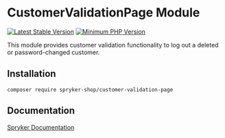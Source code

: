 # CustomerValidationPage Module
[![Latest Stable Version](https://poser.pugx.org/spryker-shop/customer-validation-page/v/stable.svg)](https://packagist.org/packages/spryker-shop/customer-validation-page)
[![Minimum PHP Version](https://img.shields.io/badge/php-%3E%3D%208.1-8892BF.svg)](https://php.net/)

This module provides customer validation functionality to log out a deleted or password-changed customer.

## Installation

```
composer require spryker-shop/customer-validation-page
```

## Documentation

[Spryker Documentation](https://docs.spryker.com)
